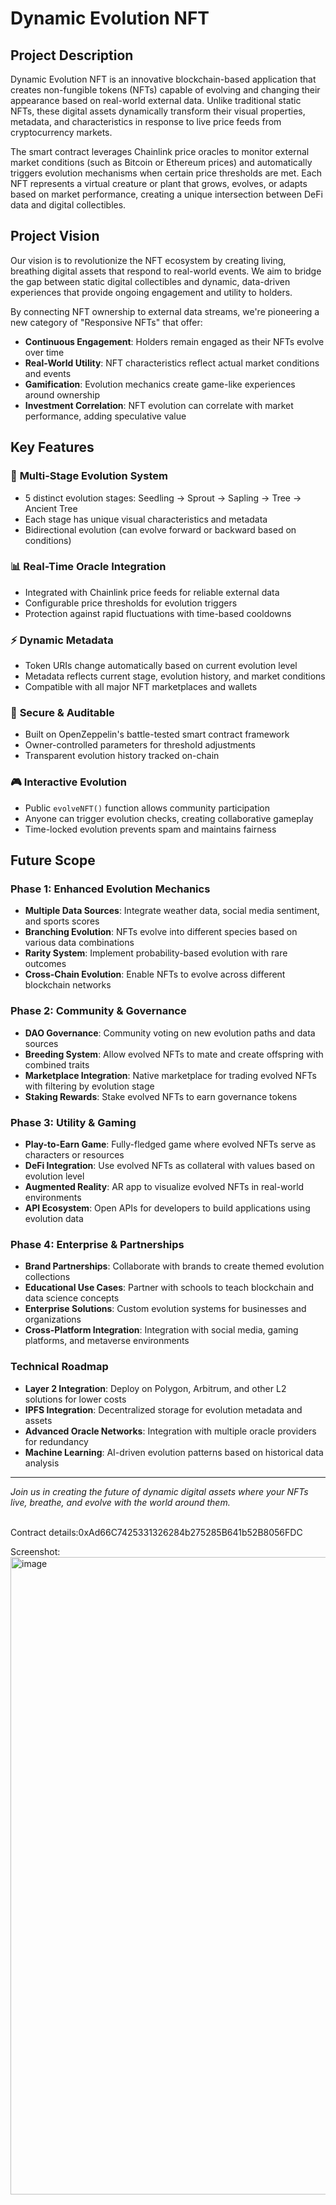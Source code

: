 # Dynamic Evolution NFT

## Project Description

Dynamic Evolution NFT is an innovative blockchain-based application that creates non-fungible tokens (NFTs) capable of evolving and changing their appearance based on real-world external data. Unlike traditional static NFTs, these digital assets dynamically transform their visual properties, metadata, and characteristics in response to live price feeds from cryptocurrency markets.

The smart contract leverages Chainlink price oracles to monitor external market conditions (such as Bitcoin or Ethereum prices) and automatically triggers evolution mechanisms when certain price thresholds are met. Each NFT represents a virtual creature or plant that grows, evolves, or adapts based on market performance, creating a unique intersection between DeFi data and digital collectibles.

## Project Vision

Our vision is to revolutionize the NFT ecosystem by creating living, breathing digital assets that respond to real-world events. We aim to bridge the gap between static digital collectibles and dynamic, data-driven experiences that provide ongoing engagement and utility to holders.

By connecting NFT ownership to external data streams, we're pioneering a new category of "Responsive NFTs" that offer:
- **Continuous Engagement**: Holders remain engaged as their NFTs evolve over time
- **Real-World Utility**: NFT characteristics reflect actual market conditions and events  
- **Gamification**: Evolution mechanics create game-like experiences around ownership
- **Investment Correlation**: NFT evolution can correlate with market performance, adding speculative value

## Key Features

### 🌱 **Multi-Stage Evolution System**
- 5 distinct evolution stages: Seedling → Sprout → Sapling → Tree → Ancient Tree
- Each stage has unique visual characteristics and metadata
- Bidirectional evolution (can evolve forward or backward based on conditions)

### 📊 **Real-Time Oracle Integration**
- Integrated with Chainlink price feeds for reliable external data
- Configurable price thresholds for evolution triggers
- Protection against rapid fluctuations with time-based cooldowns

### ⚡ **Dynamic Metadata**
- Token URIs change automatically based on current evolution level
- Metadata reflects current stage, evolution history, and market conditions
- Compatible with all major NFT marketplaces and wallets

### 🔐 **Secure & Auditable**
- Built on OpenZeppelin's battle-tested smart contract framework
- Owner-controlled parameters for threshold adjustments
- Transparent evolution history tracked on-chain

### 🎮 **Interactive Evolution**
- Public `evolveNFT()` function allows community participation
- Anyone can trigger evolution checks, creating collaborative gameplay
- Time-locked evolution prevents spam and maintains fairness

## Future Scope

### Phase 1: Enhanced Evolution Mechanics
- **Multiple Data Sources**: Integrate weather data, social media sentiment, and sports scores
- **Branching Evolution**: NFTs evolve into different species based on various data combinations
- **Rarity System**: Implement probability-based evolution with rare outcomes
- **Cross-Chain Evolution**: Enable NFTs to evolve across different blockchain networks

### Phase 2: Community & Governance
- **DAO Governance**: Community voting on new evolution paths and data sources
- **Breeding System**: Allow evolved NFTs to mate and create offspring with combined traits
- **Marketplace Integration**: Native marketplace for trading evolved NFTs with filtering by evolution stage
- **Staking Rewards**: Stake evolved NFTs to earn governance tokens

### Phase 3: Utility & Gaming
- **Play-to-Earn Game**: Fully-fledged game where evolved NFTs serve as characters or resources
- **DeFi Integration**: Use evolved NFTs as collateral with values based on evolution level
- **Augmented Reality**: AR app to visualize evolved NFTs in real-world environments
- **API Ecosystem**: Open APIs for developers to build applications using evolution data

### Phase 4: Enterprise & Partnerships
- **Brand Partnerships**: Collaborate with brands to create themed evolution collections
- **Educational Use Cases**: Partner with schools to teach blockchain and data science concepts
- **Enterprise Solutions**: Custom evolution systems for businesses and organizations
- **Cross-Platform Integration**: Integration with social media, gaming platforms, and metaverse environments

### Technical Roadmap
- **Layer 2 Integration**: Deploy on Polygon, Arbitrum, and other L2 solutions for lower costs
- **IPFS Integration**: Decentralized storage for evolution metadata and assets
- **Advanced Oracle Networks**: Integration with multiple oracle providers for redundancy
- **Machine Learning**: AI-driven evolution patterns based on historical data analysis

---

*Join us in creating the future of dynamic digital assets where your NFTs live, breathe, and evolve with the world around them.*

<br>
Contract details:0xAd66C7425331326284b275285B641b52B8056FDC

Screenshot:
<img width="1920" height="1020" alt="image" src="https://github.com/user-attachments/assets/96b78bcf-7a71-4640-9f26-5622f388ccc8" />

